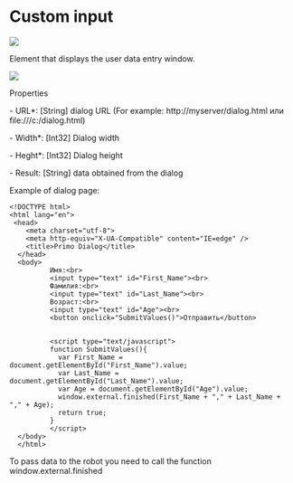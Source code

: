 # Custom input

![](https://gblobscdn.gitbook.com/assets%2Fprimo-rpa%2F-M-fe71a7oWXLrVv-9kL%2F-M-feFTugXUvuoGIT1BY%2F0.png?generation=1581280463668702\&alt=media)

Element that displays the user data entry window.

![](../../../.gitbook/assets/Custom\_input.png)

Properties

&#x20;\- URL\*: \[String] dialog URL (For example: http://myserver/dialog.html или file:///c:/dialog.html)

&#x20;\- Width\*: \[Int32] Dialog width

&#x20;\- Heght\*: \[Int32] Dialog height

&#x20;\- Result: \[String] data obtained from the dialog

Example of dialog page:

```
<!DOCTYPE html>
<html lang="en">
 <head>
    <meta charset="utf-8">
    <meta http-equiv="X-UA-Compatible" content="IE=edge" />
    <title>Primo Dialog</title>
  </head>
  <body>      
          Имя:<br>
          <input type="text" id="First_Name"><br>
          Фамилия:<br>
          <input type="text" id="Last_Name"><br>
          Возраст:<br>
          <input type="text" id="Age"><br>
          <button onclick="SubmitValues()">Отправить</button>


          <script type="text/javascript">
          function SubmitValues(){
            var First_Name = document.getElementById("First_Name").value;
            var Last_Name = document.getElementById("Last_Name").value;
            var Age = document.getElementById("Age").value;
            window.external.finished(First_Name + "," + Last_Name + "," + Age);
            return true;
          }            
          </script>
  </body>
  </html>

```

To pass data to the robot you need to call the function window.external.finished&#x20;
